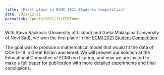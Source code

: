 ```yaml
---
title: 'First place in ECMI 2021 Students Competition!'
date: 2021-12-21
permalink: /posts/2021/12/ECMIWon/
---
```


With Stevo Racković (University of Lisbon) and Greta Malaspina (University of Novi Sad), we won the first place in the 
[ECMI 2021 Student Competition](https://ecmiindmath.org/2021/06/07/ecmi-2021-students-competition/).

The goal was to produce a mathematical model that would fit the data of COVID-19 in Great Britain and Israel.
We will present our solution at the Educational Committee of ECMI next spring, 
and now we are invited to make a full paper for publication with more detailed experiments and final conclusions.